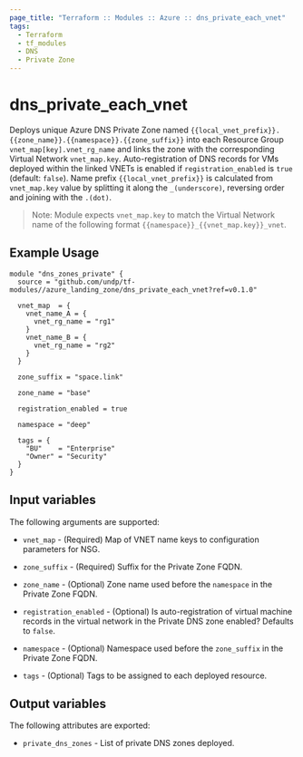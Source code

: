 ```yaml
---
page_title: "Terraform :: Modules :: Azure :: dns_private_each_vnet"
tags:
  - Terraform
  - tf_modules
  - DNS
  - Private Zone
---
```

# dns_private_each_vnet

Deploys unique Azure DNS Private Zone named `{{local_vnet_prefix}}.{{zone_name}}.{{namespace}}.{{zone_suffix}}` into each Resource Group `vnet_map[key].vnet_rg_name` and links the zone with the corresponding Virtual Network `vnet_map.key`. Auto-registration of DNS records for VMs deployed within the linked VNETs is enabled if `registration_enabled` is `true` (default: `false`). Name prefix `{{local_vnet_prefix}}` is calculated from `vnet_map.key` value by splitting it along the `_(underscore)`, reversing order and joining with the `.(dot)`.

> Note: Module expects `vnet_map.key` to match the Virtual Network name of the following format `{{namespace}}_{{vnet_map.key}}_vnet`.

## Example Usage

```hcl
module "dns_zones_private" {
  source = "github.com/undp/tf-modules//azure_landing_zone/dns_private_each_vnet?ref=v0.1.0"

  vnet_map  = {
    vnet_name_A = {
      vnet_rg_name = "rg1"
    }
    vnet_name_B = {
      vnet_rg_name = "rg2"
    }
  }

  zone_suffix = "space.link"

  zone_name = "base"

  registration_enabled = true

  namespace = "deep"

  tags = {
    "BU"    = "Enterprise"
    "Owner" = "Security"
  }
}
```

## Input variables

The following arguments are supported:

* `vnet_map` - (Required) Map of VNET name keys to configuration parameters for NSG.

* `zone_suffix` - (Required) Suffix for the Private Zone FQDN.

* `zone_name` - (Optional) Zone name used before the `namespace` in the Private Zone FQDN.

* `registration_enabled` - (Optional) Is auto-registration of virtual machine records in the virtual network in the Private DNS zone enabled? Defaults to `false`.

* `namespace` - (Optional) Namespace used before the `zone_suffix` in the Private Zone FQDN.

* `tags` - (Optional) Tags to be assigned to each deployed resource.

## Output variables

The following attributes are exported:

* `private_dns_zones` - List of private DNS zones deployed.
